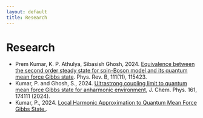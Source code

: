 ```yaml
---
layout: default
title: Research
---
```


# Research

  - Prem Kumar, K. P. Athulya, Sibasish Ghosh, 2024. [Equivalence between the second order steady state for spin-Boson model and its quantum mean force Gibbs state](./tcl4_paper.md). Phys. Rev. B, 111(11), 115423.
  - Kumar, P. and Ghosh, S., 2024. [Ultrastrong coupling limit to quantum mean force Gibbs state for anharmonic environment](./ultrastrong_coupling_limit_to_quantum_mean_force_gibbs_state_for_anharmonic_environment_prem_kumar_sibasish_ghosh_paper.md), J. Chem. Phys. 161, 174111 (2024).
  - Kumar, P., 2024. [Local Harmonic Approximation to Quantum Mean Force Gibbs State.](./Local_Harmonic_Approximation_to_Quantum_Mean_Force_Gibbs_State_my_paper.md).
